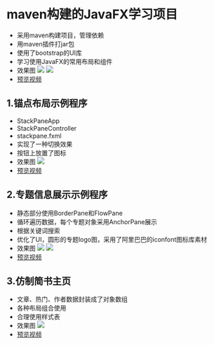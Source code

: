 # maven构建的JavaFX学习项目
- 采用maven构建项目，管理依赖
- 用maven插件打jar包
- 使用了bootstrap的UI库
- 学习使用JavaFX的常用布局和组件
- 效果图
![](http://pdnalatfa.bkt.clouddn.com/18-11-18/32873701.jpg)
![](http://pdnalatfa.bkt.clouddn.com/18-11-18/67941037.jpg)
- [预览视频](https://www.screencast.com/t/Z5M9MeVbb0jK)

## 1.锚点布局示例程序
- StackPaneApp
- StackPaneController
- stackpane.fxml
- 实现了一种切换效果
- 按钮上放置了图标
- 效果图
![](http://pdnalatfa.bkt.clouddn.com/18-11-18/43774190.jpg)
- [预览视频](https://www.screencast.com/t/6NluCHVAliJL)

## 2.专题信息展示示例程序
- 静态部分使用BorderPane和FlowPane
- 循环遍历数据，每个专题对象采用AnchorPane展示
- 根据关键词搜索
- 优化了UI，圆形的专题logo图，采用了阿里巴巴的iconfont图标库素材
- 效果图
![](http://pdnalatfa.bkt.clouddn.com/18-11-18/86927644.jpg)
![](http://pdnalatfa.bkt.clouddn.com/18-11-18/62319676.jpg)
- [预览视频](https://www.screencast.com/t/j6fM0op64u)

## 3.仿制简书主页
- 文章、热门、作者数据封装成了对象数组
- 各种布局组合使用
- 合理使用样式表
- 效果图
![](http://pdnalatfa.bkt.clouddn.com/18-11-20/40954103.jpg)
- [预览视频](https://www.screencast.com/t/0lU3q0M5OPk)
